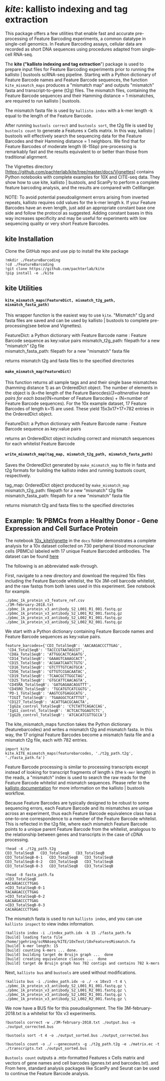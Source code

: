 # _kite_: kallisto indexing and tag extraction

This package offers a few utilities that enable fast and accurate pre-processing of Feature Barcoding experiments, a common datatype in single-cell genomics. In Feature Barcoding assays, cellular data are recorded as short DNA sequences using procedures adapted from single-cell RNA-seq. 

The __kite ("kallisto indexing and tag extraction__") package is used to prepare input files for Feature Barcoding experiments prior to running the kallisto | bustools scRNA-seq pipeline. Starting with a Python dictionary of Feature Barcode names and Feature Barcode sequences, the function `kite_mismatch_maps` produces a "mismatch map" and outputs "mismatch" fasta and transcript-to-gene (t2g) files. The mismatch files, containing the Feature Barcode sequences and their Hamming distance = 1 mismatches, are required to run kallisto | bustools. 

The mismatch fasta file is used by `kallisto index` with a k-mer length -k equal to the length of the Feature Barcode. 

After running `bustools correct` and `bustools sort`, the t2g file is used by `bustools count` to generate a Features x Cells matrix. In this way, kallisto | bustools will effectively search the sequencing data for the Feature Barcodes and their Hamming distance = 1 neighbors. We find that for Feature Barcodes of moderate length (6-15bp) pre-processing is remarkably fast and the results equivalent to or better than those from traditional alignment.

The Vignettes directory [https://github.com/pachterlab/kite/tree/master/docs/Vignettes] contains Python notebooks with complete examples for 10X and CITE-seq data. They show how to use kite, kallisto | bustools, and ScanPy to perform a complete feature barcoding analysis, and the results are compared with CellRanger. 

NOTE: To avoid potential pseudoalignment errors arising from inverted repeats, kallisto requires odd values for the k-mer length k. If your Feature Barcodes have an even length, just add an appropriate constant base one side and follow the protocol as suggested. Adding constant bases in this way increases specificity and may be useful for experiments with low sequencing quality or very short Feature Barcodes. 

## kite Installation
Clone the GitHub repo and use pip to install the kite package
```
!mkdir ./FeatureBarcoding
!cd ./FeatureBarcoding
!git clone https://github.com/pachterlab/kite
!pip install -e ./kite
```

## kite Utilities

#### `kite_mismatch_maps(FeatureDict, mismatch_t2g_path, mismatch_fasta_path)`
This wrapper function is the easiest way to use `kite`. "Mismatch" t2g and fasta files are saved and can be used by kallisto | bustools to complete pre-processing(see below and Vignettes).

FeatureDict: a Python dictionary with Feature Barcode name : Feature Barcode sequence as key:value pairs
mismatch_t2g_path: filepath for a new "mismatch" t2g file  
mismatch_fasta_path: filepath for a new "mismatch" fasta file

returns mismatch t2g and fasta files to the specified directories

#### `make_mismatch_map(FeatureDict)`
This function returns all sample tags and and their single base mismatches (hamming distance 1) as an OrderedDict object. The number of elements in the object is (k=the length of the Feature Barocdes)*(3=altnerative base pairs for each base)*(N=number of Feature Barocdes) + (N=number of Feature Barcode sequences). For the 10x example dataset, 17 Feature Barcodes of length k=15 are used. These yield 15x3x17+17=782 entries in the OrderedDict object. 

FeatureDict: a Python dictionary with Feature Barcode name : Feature Barcode sequence as key:value pairs

returns an OrderedDict object including correct and mismatch sequences for each whitelist Feature Barcode

#### `write_mismatch_map(tag_map, mismatch_t2g_path, mismatch_fasta_path)`
Saves the OrderedDict generated by `make_mismatch_map` to file in fasta and t2g formats for building the kallisto index and running bustools count, respectively.

tag_map: OrderedDict object produced by `make_mismatch_map`
mismatch_t2g_path: filepath for a new "mismatch" t2g file 
mismatch_fasta_path: filepath for a new "mismatch" fasta file

returns mismatch t2g and fasta files to the specified directories

## Example: 1k PBMCs from a Healthy Donor - Gene Expression and Cell Surface Protein

The notebook [10x_kiteVignette](https://github.com/jgehringUCB/kite/tree/master/docs/Vignettes) in the `docs` folder demonstrates a complete analysis for a 10x dataset collected on 730 peripheral blood mononuclear cells (PBMCs) labeled with 17 unique Feature Barcoded antibodies. The dataset can be found [here](https://support.10xgenomics.com/single-cell-gene-expression/datasets/3.0.0/pbmc_1k_protein_v3)

The following is an abbreviated walk-through.  

First, navigate to a new directory and download the required 10x files including the Feature Barcode whitelist, the 10x 3M-cell barcode whitelist, and the raw fastqs from both lanes used in this experiment. See notebook for example. 
```
./pbmc_1k_protein_v3_feature_ref.csv
./3M-february-2018.txt
./pbmc_1k_protein_v3_antibody_S2_L001_R1_001.fastq.gz
./pbmc_1k_protein_v3_antibody_S2_L001_R2_001.fastq.gz
./pbmc_1k_protein_v3_antibody_S2_L002_R1_001.fastq.gz
./pbmc_1k_protein_v3_antibody_S2_L002_R2_001.fastq.gz
```

We start with a Python dictionary containing Feature Barcode names and Feature Barcode sequences as key:value pairs. 
```
feature_barcodes={'CD3_TotalSeqB': 'AACAAGACCCTTGAG',
 'CD4_TotalSeqB': 'TACCCGTAATAGCGT',
 'CD8a_TotalSeqB': 'ATTGGCACTCAGATG',
 'CD14_TotalSeqB': 'GAAAGTCAAAGCACT',
 'CD15_TotalSeqB': 'ACGAATCAATCTGTG',
 'CD16_TotalSeqB': 'GTCTTTGTCAGTGCA',
 'CD56_TotalSeqB': 'GTTGTCCGACAATAC',
 'CD19_TotalSeqB': 'TCAACGCTTGGCTAG',
 'CD25_TotalSeqB': 'GTGCATTCAACAGTA',
 'CD45RA_TotalSeqB': 'GATGAGAACAGGTTT',
 'CD45RO_TotalSeqB': 'TGCATGTCATCGGTG',
 'PD-1_TotalSeqB': 'AAGTCGTGAGGCATG',
 'TIGIT_TotalSeqB': 'TGAAGGCTCATTTGT',
 'CD127_TotalSeqB': 'ACATTGACGCAACTA',
 'IgG2a_control_TotalSeqB': 'CTCTATTCAGACCAG',
 'IgG1_control_TotalSeqB': 'ACTCACTGGAGTCTC',
 'IgG2b_control_TotalSeqB': 'ATCACATCGTTGCCA'}
```
The kite_mismatch_maps function takes the Python dictionary (featurebarcodes) and writes a mismatch t2g and mismatch fasta. In this way, the 17 original Feature Barcodes become a mismatch fasta file and a mismatch t2g file, each with 782 entries.

```
import kite
kite.kITE_mismatch_maps(featurebarcodes, './t2g_path.t2g', './fasta_path.fa')
```

Feature Barcode processing is similar to processing transcripts except instead of looking for transcript fragments of length `k` (the `k-mer` length) in the reads, a "mismatch" index is used to search the raw reads for the Feature Barcode whitelist and mismatch sequences. Please refer to the [kallisto documentation](https://www.kallistobus.tools/documentation) for more information on the kallisto | bustools workflow. 

Because Feature Barcodes are typically designed to be robust to some sequencing errors, each Feature Barcode and its mismatches are unique across an experiment, thus each Feature Barcode equivalence class has a one-to-one correspondence to a member of the Feature Barcode whitelist. This is reflected in the t2g file, where each mismatch Feature Barcode points to a unique parent Feature Barcode from the whitelist, analogous to the relationship between genes and transcripts in the case of cDNA processing. 

```
!head -4 ./t2g_path.t2g
CD3_TotalSeqB	CD3_TotalSeqB	CD3_TotalSeqB
CD3_TotalSeqB-0-1	CD3_TotalSeqB	CD3_TotalSeqB
CD3_TotalSeqB-0-2	CD3_TotalSeqB	CD3_TotalSeqB
CD3_TotalSeqB-0-3	CD3_TotalSeqB	CD3_TotalSeqB

!head -8 fasta_path.fa
>CD3_TotalSeqB
AACAAGACCCTTGAG
>CD3_TotalSeqB-0-1
TACAAGACCCTTGAG
>CD3_TotalSeqB-0-2
GACAAGACCCTTGAG
>CD3_TotalSeqB-0-3
CACAAGACCCTTGAG
```

The mismatch fasta is used to run `kallisto index`, and you can use `kallisto inspect` to view index information. 

```
!kallisto index -i ./index_path.idx -k 15 ./fasta_path.fa
[build] loading fasta file /home/jgehring/scRNAseq/kITE/10xTest/10xFeaturesMismatch.fa
[build] k-mer length: 15
[build] counting k-mers ... done.
[build] building target de Bruijn graph ...  done 
[build] creating equivalence classes ...  done
[build] target de Bruijn graph has 782 contigs and contains 782 k-mers 
```

Next, `kallisto bus` and `bustools` are used without modifications. 

```
!kallisto bus -i ./index_path.idx -o ./ -x 10xv3 -t 4 \
./pbmc_1k_protein_v3_antibody_S2_L001_R1_001.fastq.gz \
./pbmc_1k_protein_v3_antibody_S2_L001_R2_001.fastq.gz \
./pbmc_1k_protein_v3_antibody_S2_L002_R1_001.fastq.gz \
./pbmc_1k_protein_v3_antibody_S2_L002_R2_001.fastq.gz \
```

We now have a BUS file for this pseudoalignment. The file 3M-february-2018.txt is a whitelist for 10x v3 experiments. 
```
!bustools correct -w ./3M-february-2018.txt ./output.bus -o ./output_corrected.bus

!bustools sort -t 4 -o ./output_sorted.bus ./output_corrected.bus

!bustools count -o ./ --genecounts -g ./t2g_path.t2g -e ./matrix.ec -t ./transcripts.txt ./output_sorted.bus

```

`Bustools count` outputs a .mtx-formatted Features x Cells matrix and vectors of gene names and cell barcodes (genes.txt and barcodes.txt). and From here, standard analysis packages like ScanPy and Seurat can be used to continue the Feature Barcode analysis. 
